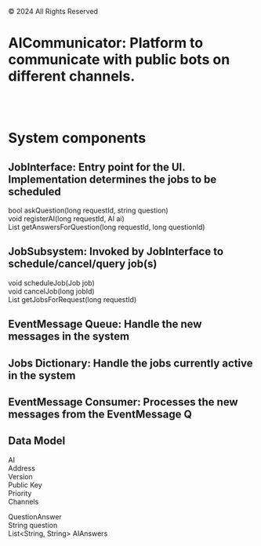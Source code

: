 © 2024 All Rights Reserved

# AICommunicator: Platform to communicate with public bots on different channels.

<br /> <br />
# System components

JobInterface: Entry point for the UI. Implementation determines the jobs to be scheduled
------------------------------------------------------------------------------------------
bool askQuestion(long requestId, string question) <br />
void registerAI(long requestId, AI ai) <br />
List<AIAnswers> getAnswersForQuestion(long requestId, long questionId) <br />


JobSubsystem: Invoked by JobInterface to schedule/cancel/query job(s)
-----------------------------------------------------------------------
void scheduleJob(Job job) <br />
void cancelJob(long jobId) <br />
List<Job> getJobsForRequest(long requestId) <br />

EventMessage Queue: Handle the new messages in the system
-----------------------------------------------------------

Jobs Dictionary: Handle the jobs currently active in the system
-----------------------------------------------------------------

EventMessage Consumer: Processes the new messages from the EventMessage Q
----------------------------------------------------------------------------

Data Model
------------
AI <br />
Address <br />
Version <br />
Public Key <br />
Priority <br />
Channels <br />

QuestionAnswer <br />
String question <br />
List<String, String> AIAnswers


